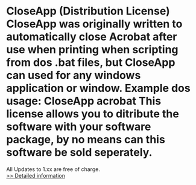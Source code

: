 # CloseApp (Distribution License)<br />CloseApp was originally written to automatically close Acrobat after use when printing when scripting from dos .bat files, but CloseApp can used for any windows application or window. Example dos usage: CloseApp acrobat This license allows you to ditribute the software with your software package, by no means can this software be sold seperately.
All Updates to 1.xx are free of charge.<br />[>> Detailed information](https://secure.shareit.com/shareit/product.html?productid=300453438&affiliateid=200057808)